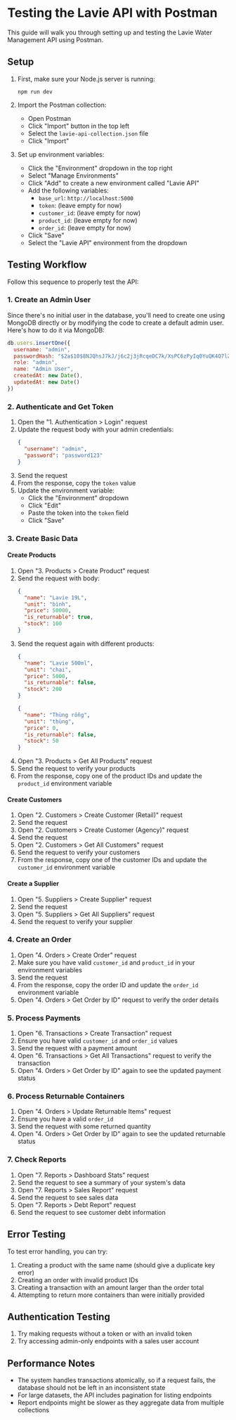 # Testing the Lavie API with Postman

This guide will walk you through setting up and testing the Lavie Water Management API using Postman.

## Setup

1. First, make sure your Node.js server is running:
   ```
   npm run dev
   ```

2. Import the Postman collection:
   - Open Postman
   - Click "Import" button in the top left
   - Select the `lavie-api-collection.json` file
   - Click "Import"

3. Set up environment variables:
   - Click the "Environment" dropdown in the top right
   - Select "Manage Environments"
   - Click "Add" to create a new environment called "Lavie API"
   - Add the following variables:
     - `base_url`: `http://localhost:5000`
     - `token`: (leave empty for now)
     - `customer_id`: (leave empty for now)
     - `product_id`: (leave empty for now)
     - `order_id`: (leave empty for now)
   - Click "Save"
   - Select the "Lavie API" environment from the dropdown

## Testing Workflow

Follow this sequence to properly test the API:

### 1. Create an Admin User

Since there's no initial user in the database, you'll need to create one using MongoDB directly or by modifying the code to create a default admin user. Here's how to do it via MongoDB:

```javascript
db.users.insertOne({
  username: "admin",
  passwordHash: "$2a$10$8NJQhsJ7kJ/j6c2j3jRcqeDC7k/XsPC6zPyIq0YuQK4O7lZE3kSk.", // "password123"
  role: "admin",
  name: "Admin User",
  createdAt: new Date(),
  updatedAt: new Date()
})
```

### 2. Authenticate and Get Token

1. Open the "1. Authentication > Login" request
2. Update the request body with your admin credentials:
   ```json
   {
     "username": "admin",
     "password": "password123"
   }
   ```
3. Send the request
4. From the response, copy the `token` value
5. Update the environment variable:
   - Click the "Environment" dropdown
   - Click "Edit"
   - Paste the token into the `token` field
   - Click "Save"

### 3. Create Basic Data

#### Create Products

1. Open "3. Products > Create Product" request
2. Send the request with body:
   ```json
   {
     "name": "Lavie 19L",
     "unit": "bình",
     "price": 50000,
     "is_returnable": true,
     "stock": 100
   }
   ```
3. Send the request again with different products:
   ```json
   {
     "name": "Lavie 500ml",
     "unit": "chai",
     "price": 5000,
     "is_returnable": false,
     "stock": 200
   }
   ```
   ```json
   {
     "name": "Thùng rỗng",
     "unit": "thùng",
     "price": 0,
     "is_returnable": false,
     "stock": 50
   }
   ```
4. Open "3. Products > Get All Products" request
5. Send the request to verify your products
6. From the response, copy one of the product IDs and update the `product_id` environment variable

#### Create Customers

1. Open "2. Customers > Create Customer (Retail)" request
2. Send the request
3. Open "2. Customers > Create Customer (Agency)" request
4. Send the request
5. Open "2. Customers > Get All Customers" request
6. Send the request to verify your customers
7. From the response, copy one of the customer IDs and update the `customer_id` environment variable

#### Create a Supplier

1. Open "5. Suppliers > Create Supplier" request
2. Send the request
3. Open "5. Suppliers > Get All Suppliers" request
4. Send the request to verify your supplier

### 4. Create an Order

1. Open "4. Orders > Create Order" request
2. Make sure you have valid `customer_id` and `product_id` in your environment variables
3. Send the request
4. From the response, copy the order ID and update the `order_id` environment variable
5. Open "4. Orders > Get Order by ID" request to verify the order details

### 5. Process Payments

1. Open "6. Transactions > Create Transaction" request
2. Ensure you have valid `customer_id` and `order_id` values
3. Send the request with a payment amount
4. Open "6. Transactions > Get All Transactions" request to verify the transaction
5. Open "4. Orders > Get Order by ID" again to see the updated payment status

### 6. Process Returnable Containers

1. Open "4. Orders > Update Returnable Items" request
2. Ensure you have a valid `order_id`
3. Send the request with some returned quantity
4. Open "4. Orders > Get Order by ID" again to see the updated returnable status

### 7. Check Reports

1. Open "7. Reports > Dashboard Stats" request
2. Send the request to see a summary of your system's data
3. Open "7. Reports > Sales Report" request
4. Send the request to see sales data
5. Open "7. Reports > Debt Report" request
6. Send the request to see customer debt information

## Error Testing

To test error handling, you can try:

1. Creating a product with the same name (should give a duplicate key error)
2. Creating an order with invalid product IDs
3. Creating a transaction with an amount larger than the order total
4. Attempting to return more containers than were initially provided

## Authentication Testing

1. Try making requests without a token or with an invalid token
2. Try accessing admin-only endpoints with a sales user account

## Performance Notes

- The system handles transactions atomically, so if a request fails, the database should not be left in an inconsistent state
- For large datasets, the API includes pagination for listing endpoints
- Report endpoints might be slower as they aggregate data from multiple collections 